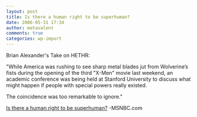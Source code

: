 ```yaml
---
layout: post
title: Is there a human right to be superhuman?
date: 2006-05-31 17:34
author: metavalent
comments: true
categories: wp-import
---
```

Brian Alexander's Take on HETHR:

"While America was rushing to see sharp metal blades jut from Wolverine’s fists during the opening of the third "X-Men" movie last weekend, an academic conference was being held at Stanford University to discuss what might happen if people with special powers really existed.

The coincidence was too remarkable to ignore."

<a href="https://www.msnbc.msn.com/id/13054181/">Is there a human right to be superhuman?</a> -MSNBC.com

